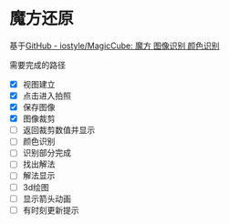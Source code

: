 # 魔方还原

基于[GitHub - iostyle/MagicCube: 魔方 图像识别 颜色识别](https://github.com/iostyle/MagicCube)

需要完成的路径

- [x] 视图建立
- [x] 点击进入拍照
- [x] 保存图像
- [x] 图像裁剪
- [ ] 返回裁剪数值并显示
- [ ] 颜色识别
- [ ] 识别部分完成
- [ ] 找出解法
- [ ] 解法显示
- [ ] 3d绘图
- [ ] 显示箭头动画
- [ ] 有时刻更新提示